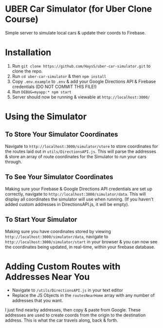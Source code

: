 # UBER Car Simulator (for Uber Clone Course)
Simple server to simulate local cars &amp; update their coords to Firebase.

# Installation
1. Run `git clone https://github.com/HaysS/uber-car-simulator.git` to clone the repo.
2. Run `cd uber-car-simulator` & then `npm install`
3. Copy `.env.example` to `.env` & add your Google Directions API & Firebase credentials (DO NOT COMMIT THIS FILE!)
4. Run `DEBUG=myapp:* npm start`
5. Server should now be running & viewable at `http://localhost:3000/`

# Using the Simulator
## To Store Your Simulator Coordinates
Navigate to `http://localhost:3000/simulator/store` to store coordinates for the routes laid out in `utils/DirectionsAPI.js`. This will parse the addresses & store an array of route coordinates for the Simulator to run your cars through.

## To See Your Simulator Coordinates
Making sure your Firebase & Google Directions API credentials are set up correctly, navigate to `http://localhost:3000/simulator/data`. This will display all coordinates the simulator will use when running. (If you haven't added custom addresses in DirectionsAPI.js, it will be empty).
 
## To Start Your Simulator
Making sure you have coordinates stored by viewing `http://localhost:3000/simulator/data`, navigate to `http://localhost:3000/simulator/start` in your browser & you can now see the coordinates being updated, in real-time, within your firebase database.

# Adding Custom Routes with Addresses Near You
- Navigate to `/utils/DirectionsAPI.js` in your text editor
- Replace the JS Objects in the `routesNearHome` array with any number of addresses that you want. 

I just find nearby addresses, then copy & paste from Google. These addresses are used to create coords from the origin to the destination address. This is what the car travels along, back & forth.
